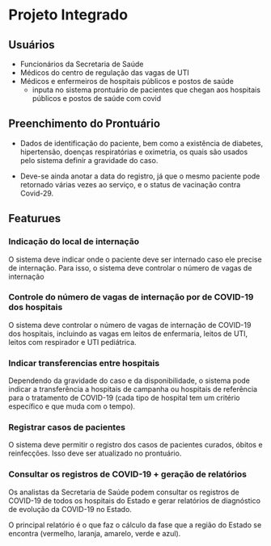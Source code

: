 # Projeto Integrado

## Usuários
- Funcionários da Secretaria de Saúde
- Médicos do centro de regulação das vagas de UTI
- Médicos e enfermeiros de hospitais públicos e postos de saúde
	- inputa no sistema prontuário de pacientes que chegan aos hospitais públicos e postos de saúde com covid


## Preenchimento do Prontuário
- Dados de identificação do paciente, bem como a existência de diabetes, hipertensão, doenças respiratórias e oximetria, os quais são usados pelo sistema definir a gravidade do caso. 

- Deve-se ainda anotar a data do registro, já que o mesmo paciente pode retornado várias vezes ao serviço, e o status de vacinação contra Covid-29.

## Featurues

### Indicação do local de internação
O sistema deve indicar onde o paciente deve ser internado caso ele precise de internação. 
Para isso, o sistema deve controlar o número de vagas de internação


### Controle do número de vagas de internação por de COVID-19 dos hospitais
O sistema deve controlar o número de vagas de internação de COVID-19 dos hospitais, incluindo as vagas em leitos de enfermaria, leitos de UTI, leitos com respirador e UTI pediátrica.


### Indicar transferencias entre hospitais
Dependendo da gravidade do caso e da disponibilidade, o sistema pode indicar a transferência a hospitais de campanha ou hospitais de referência para o tratamento de COVID-19 (cada tipo de hospital tem um critério específico e que muda com o tempo).


### Registrar casos de pacientes
O sistema deve permitir o registro dos casos de pacientes curados, óbitos e reinfecções.
Isso deve ser atualizado no prontuário.


### Consultar os registros de COVID-19 + geração de relatórios 
Os analistas da Secretaria de Saúde podem consultar os registros de COVID-19 de todos os hospitais do Estado e gerar relatórios de diagnóstico de evolução da COVID-19 no Estado. 

O principal relatório é o que faz o cálculo da fase que a região do Estado se encontra (vermelho, laranja, amarelo, verde e azul). 
